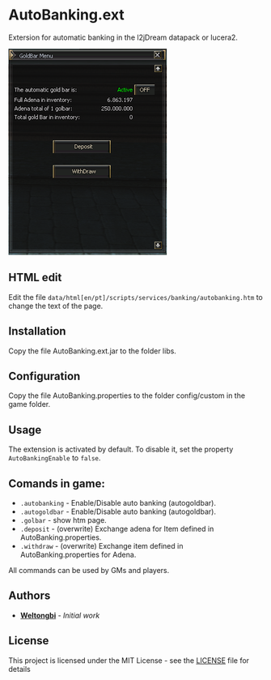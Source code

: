 # AutoBanking.ext
Extersion for automatic banking in the l2jDream datapack or lucera2.

![gold bar](Captura.png)

## HTML edit
Edit the file `data/html[en/pt]/scripts/services/banking/autobanking.htm` to change the text of the page.

## Installation
Copy the file AutoBanking.ext.jar to the folder libs.

## Configuration
Copy the file AutoBanking.properties to the folder config/custom in the game folder.

## Usage
The extension is activated by default. To disable it, set the property `AutoBankingEnable` to `false`.

## Comands in game:
* `.autobanking` - Enable/Disable auto banking (autogoldbar).
* `.autogoldbar` - Enable/Disable auto banking (autogoldbar).
* `.golbar` - show htm page.
* `.deposit` - (overwrite) Exchange adena for Item defined in AutoBanking.properties.
* `.withdraw` - (overwrite) Exchange item defined in AutoBanking.properties for Adena.

All commands can be used by GMs and players.

## Authors
* **[Weltongbi](https://github.com/weltongbi/)** - *Initial work*

## License
This project is licensed under the MIT License - see the [LICENSE](LICENSE) file for details

